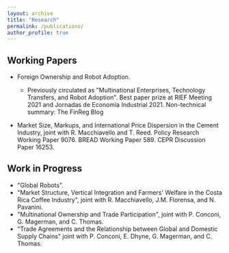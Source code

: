 ```yaml
---
layout: archive
title: "Research"
permalink: /publications/
author_profile: true
---
```


Working Papers 
-----

* <a href="https://papers.ssrn.com/sol3/papers.cfm?abstract_id=3931208" style="text-decoration: none" target="_blank">Foreign Ownership and Robot Adoption.</a> 
   * Previously circulated as "Multinational Enterprises, Technology Transfers, and Robot Adoption". Best paper prize at <a      href="https://www.dropbox.com/s/pad1wvwys4rgyha/RIEF_prize.jpg?dl=0" style="text-decoration: none" target="_blank"> RIEF Meeting 2021 </a> and <a href="https://www.dropbox.com/s/sgmggo8epozxaf2/JEI_prize.pdf?dl=0" style="text-decoration: none" target="_blank"> Jornadas de Economía Industrial 2021. </a> Non-technical summary: <a href="https://sites.law.duke.edu/thefinregblog/2021/11/01/multinational-enterprises-technology-transfers-and-robot-adoption/" style="text-decoration: none" target="_blank"> The FinReg Blog </a>

* <a href="https://drive.google.com/file/d/1pYfGNLoHwdl53_jOyG2K1b_rgrrVXQWg/view" style="text-decoration: none" target="_blank">Market Size, Markups, and International Price Dispersion in the Cement Industry</a>, joint with <a href="https://sites.google.com/site/roccomacchiavello/" style="text-decoration: none" target="_blank">R. Macchiavello</a> and <a href="https://sites.google.com/view/tristanreed/home" style="text-decoration: none" target="_blank">T. Reed</a>.  Policy Research Working Paper 9076. BREAD Working Paper 589. CEPR Discussion Paper 16253. 


 
Work in Progress
-----
* "Global Robots".
* "Market Structure, Vertical Integration and Farmers' Welfare in the Costa Rica Coffee Industry", joint with <a href="https://sites.google.com/site/roccomacchiavello/" style="text-decoration: none" target="_blank">R. Macchiavello</a>, <a href="https://sites.google.com/site/pmiquelflorensa/home" style="text-decoration: none" target="_blank">J.M. Florensa</a>, and <a href="https://sites.google.com/site/nicolapavanini/" style="text-decoration: none" target="_blank">N. Pavanini</a>.
* "Multinational Ownership and Trade Participation", joint with <a href="https://sites.google.com/view/paola-conconi-website/" style="text-decoration: none" target="_blank">P. Conconi</a>, <a href="http://www.glennmagerman.com/" style="text-decoration: none" target="_blank">G. Magerman</a>, and <a href="https://www.lse.ac.uk/management/people/academic-staff/cthomas" style="text-decoration: none" target="_blank">C. Thomas</a>.
* "Trade Agreements and the Relationship between Global and Domestic Supply Chains" joint with <a href="https://sites.google.com/view/paola-conconi-website/" style="text-decoration: none" target="_blank">P. Conconi</a>, <a href="https://www.linkedin.com/in/emmanuel-dhyne-1b654411a/?originalSubdomain=be" style="text-decoration: none" target="_blank">E. Dhyne</a>, <a href="http://www.glennmagerman.com/" style="text-decoration: none" target="_blank">G. Magerman</a>, and <a href="https://www.lse.ac.uk/management/people/academic-staff/cthomas" style="text-decoration: none" target="_blank">C. Thomas</a>.

